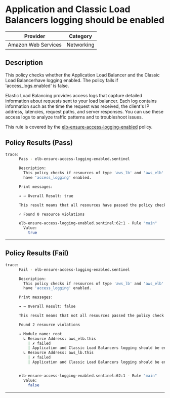 # Application and Classic Load Balancers logging should be enabled

| Provider            | Category     |
|---------------------|--------------|
| Amazon Web Services | Networking   |

## Description

This policy checks whether the Application Load Balancer and the Classic Load Balancerhave logging enabled. The policy fails if 'access_logs.enabled' is false.

Elastic Load Balancing provides access logs that capture detailed information about requests sent to your load balancer. Each log contains information such as the time the request was received, the client's IP address, latencies, request paths, and server responses. You can use these access logs to analyze traffic patterns and to troubleshoot issues.

This rule is covered by the [elb-ensure-access-logging-enabled](../../policies/elb/elb-ensure-access-logging-enabled.sentinel) policy.

## Policy Results (Pass)
```bash
trace:
      Pass - elb-ensure-access-logging-enabled.sentinel

      Description:
        This policy checks if resources of type 'aws_lb' and 'aws_elb'
        have 'access_logging' enabled.

      Print messages:

      → → Overall Result: true

      This result means that all resources have passed the policy check for the policy elb-ensure-access-logging-enabled.

      ✓ Found 0 resource violations

      elb-ensure-access-logging-enabled.sentinel:62:1 - Rule "main"
        Value:
          true
```

---

## Policy Results (Fail)
```bash
trace:
      Fail - elb-ensure-access-logging-enabled.sentinel

      Description:
        This policy checks if resources of type 'aws_lb' and 'aws_elb'
        have 'access_logging' enabled.

      Print messages:

      → → Overall Result: false

      This result means that not all resources passed the policy check and the protected behavior is not allowed for the policy elb-ensure-access-logging-enabled.

      Found 2 resource violations

      → Module name: root
        ↳ Resource Address: aws_elb.this
          | ✗ failed
          | Application and Classic Load Balancers logging should be enabled. Refer to https://docs.aws.amazon.com/securityhub/latest/userguide/elb-controls.html#elb-5 for more details.
        ↳ Resource Address: aws_lb.this
          | ✗ failed
          | Application and Classic Load Balancers logging should be enabled. Refer to https://docs.aws.amazon.com/securityhub/latest/userguide/elb-controls.html#elb-5 for more details.


      elb-ensure-access-logging-enabled.sentinel:62:1 - Rule "main"
        Value:
          false
```

---